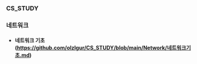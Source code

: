 ### CS_STUDY

### 네트워크
- #### 네트워크 기초(https://github.com/olzlgur/CS_STUDY/blob/main/Network/네트워크기초.md)
